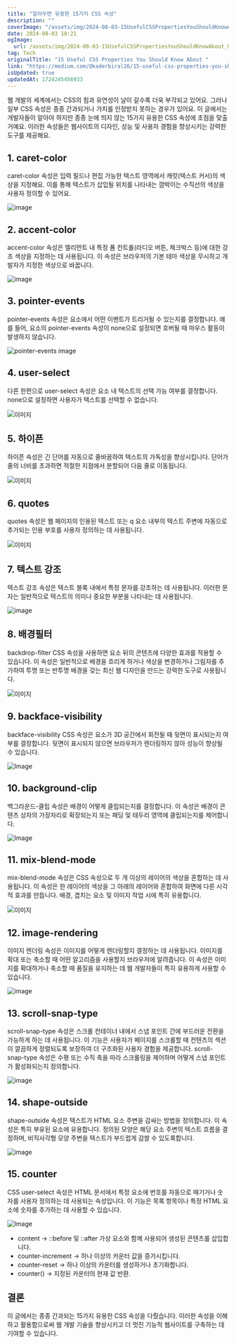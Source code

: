 ```yaml
---
title: "알아두면 유용한 15가지 CSS 속성"
description: ""
coverImage: "/assets/img/2024-08-03-15UsefulCSSPropertiesYouShouldKnowAbout_0.png"
date: 2024-08-03 18:21
ogImage: 
  url: /assets/img/2024-08-03-15UsefulCSSPropertiesYouShouldKnowAbout_0.png
tag: Tech
originalTitle: "15 Useful CSS Properties You Should Know About "
link: "https://medium.com/@kaderbiral26/15-useful-css-properties-you-should-know-about-d924343d6f9c"
isUpdated: true
updatedAt: 1724245456933
---
```



웹 개발의 세계에서는 CSS의 힘과 유연성이 날이 갈수록 더욱 부각되고 있어요. 그러나 일부 CSS 속성은 종종 간과되거나 가치를 인정받지 못하는 경우가 있어요. 이 글에서는 개발자들이 알아야 하지만 종종 눈에 띄지 않는 15가지 유용한 CSS 속성에 초점을 맞출 거예요. 이러한 속성들은 웹사이트의 디자인, 성능 및 사용자 경험을 향상시키는 강력한 도구를 제공해요.

## 1. caret-color

caret-color 속성은 입력 필드나 편집 가능한 텍스트 영역에서 캐럿(텍스트 커서)의 색상을 지정해요. 이를 통해 텍스트가 삽입될 위치를 나타내는 깜박이는 수직선의 색상을 사용자 정의할 수 있어요.

<div class="content-ad"></div>


![image](https://miro.medium.com/v2/resize:fit:1400/1*8p5sl_iggOv8rFnLBCccxA.gif)

## 2. accent-color

accent-color 속성은 엘리먼트 내 특정 폼 컨트롤(라디오 버튼, 체크박스 등)에 대한 강조 색상을 지정하는 데 사용됩니다. 이 속성은 브라우저의 기본 테마 색상을 무시하고 개발자가 지정한 색상으로 바꿉니다.

![image](https://miro.medium.com/v2/resize:fit:1400/1*M4jFqzKU3IfPhAJ1SD-Q1w.gif)


<div class="content-ad"></div>

## 3. pointer-events

pointer-events 속성은 요소에서 어떤 이벤트가 트리거될 수 있는지를 결정합니다. 예를 들어, 요소의 pointer-events 속성이 none으로 설정되면 호버될 때 마우스 활동이 발생하지 않습니다.

![pointer-events image](/assets/img/2024-08-03-15UsefulCSSPropertiesYouShouldKnowAbout_1.png)

## 4. user-select

<div class="content-ad"></div>

다른 한편으로 user-select 속성은 요소 내 텍스트의 선택 가능 여부를 결정합니다. none으로 설정하면 사용자가 텍스트를 선택할 수 없습니다.

![이미지](https://miro.medium.com/v2/resize:fit:1400/1*B4BnP0q6BC-qDAESUce_Nw.gif)

## 5. 하이픈

하이픈 속성은 긴 단어를 자동으로 줄바꿈하여 텍스트의 가독성을 향상시킵니다. 단어가 줄의 너비를 초과하면 적절한 지점에서 분할되어 다음 줄로 이동됩니다.

<div class="content-ad"></div>

![이미지](/assets/img/2024-08-03-15UsefulCSSPropertiesYouShouldKnowAbout_2.png)

## 6. quotes

quotes 속성은 웹 페이지의 인용된 텍스트 또는 q 요소 내부의 텍스트 주변에 자동으로 추가되는 인용 부호를 사용자 정의하는 데 사용됩니다.

![이미지](/assets/img/2024-08-03-15UsefulCSSPropertiesYouShouldKnowAbout_3.png)

<div class="content-ad"></div>

## 7. 텍스트 강조

텍스트 강조 속성은 텍스트 블록 내에서 특정 문자를 강조하는 데 사용됩니다. 이러한 문자는 일반적으로 텍스트의 의미나 중요한 부분을 나타내는 데 사용됩니다.

![image](/assets/img/2024-08-03-15UsefulCSSPropertiesYouShouldKnowAbout_4.png)

## 8. 배경필터

<div class="content-ad"></div>

backdrop-filter CSS 속성을 사용하면 요소 뒤의 콘텐츠에 다양한 효과를 적용할 수 있습니다. 이 속성은 일반적으로 배경을 흐리게 하거나 색상을 변경하거나 그림자를 추가하여 투명 또는 반투명 배경을 갖는 최신 웹 디자인을 만드는 강력한 도구로 사용됩니다. 

![이미지](/assets/img/2024-08-03-15UsefulCSSPropertiesYouShouldKnowAbout_5.png)

## 9. backface-visibility

backface-visibility CSS 속성은 요소가 3D 공간에서 회전될 때 뒷면이 표시되는지 여부를 결정합니다. 뒷면이 표시되지 않으면 브라우저가 렌더링하지 않아 성능이 향상될 수 있습니다.

<div class="content-ad"></div>


![Image](/assets/img/2024-08-03-15UsefulCSSPropertiesYouShouldKnowAbout_6.png)

## 10. background-clip

백그라운드-클립 속성은 배경이 어떻게 클립되는지를 결정합니다. 이 속성은 배경이 콘텐츠 상자의 가장자리로 확장되는지 또는 패딩 및 테두리 영역에 클립되는지를 제어합니다.

![Image](/assets/img/2024-08-03-15UsefulCSSPropertiesYouShouldKnowAbout_7.png)


<div class="content-ad"></div>

## 11. mix-blend-mode

mix-blend-mode 속성은 CSS 속성으로 두 개 이상의 레이어의 색상을 혼합하는 데 사용됩니다. 이 속성은 한 레이어의 색상을 그 아래의 레이어와 혼합하여 화면에 다른 시각적 효과를 만듭니다. 배경, 겹치는 요소 및 이미지 작업 시에 특히 유용합니다.

![이미지](/assets/img/2024-08-03-15UsefulCSSPropertiesYouShouldKnowAbout_8.png)

## 12. image-rendering

<div class="content-ad"></div>

이미지 렌더링 속성은 이미지를 어떻게 렌더링할지 결정하는 데 사용됩니다. 이미지를 확대 또는 축소할 때 어떤 알고리즘을 사용할지 브라우저에 알려줍니다. 이 속성은 이미지를 확대하거나 축소할 때 품질을 유지하는 데 웹 개발자들이 특히 유용하게 사용할 수 있습니다.

![image](/assets/img/2024-08-03-15UsefulCSSPropertiesYouShouldKnowAbout_9.png)

## 13. scroll-snap-type

scroll-snap-type 속성은 스크롤 컨테이너 내에서 스냅 포인트 간에 부드러운 전환을 가능하게 하는 데 사용됩니다. 이 기능은 사용자가 페이지를 스크롤할 때 컨텐츠의 섹션이 깔끔하게 정렬되도록 보장하여 더 구조화된 사용자 경험을 제공합니다. scroll-snap-type 속성은 수평 또는 수직 축을 따라 스크롤링을 제어하며 어떻게 스냅 포인트가 활성화되는지 정의합니다.

<div class="content-ad"></div>


![image](https://miro.medium.com/v2/resize:fit:1400/1*lNrbvbxu8xGVyfcikAMlWA.gif)

## 14. shape-outside

shape-outside 속성은 텍스트가 HTML 요소 주변을 감싸는 방법을 정의합니다. 이 속성은 특히 부유된 요소에 유용합니다. 정의된 모양은 해당 요소 주변의 텍스트 흐름을 결정하며, 비직사각형 모양 주변을 텍스트가 부드럽게 감쌀 수 있도록합니다.

![image](/assets/img/2024-08-03-15UsefulCSSPropertiesYouShouldKnowAbout_10.png)


<div class="content-ad"></div>

## 15. counter

CSS user-select 속성은 HTML 문서에서 특정 요소에 번호를 자동으로 매기거나 숫자를 사용자 정의하는 데 사용되는 속성입니다. 이 기능은 목록 항목이나 특정 HTML 요소에 숫자를 추가하는 데 사용할 수 있습니다.

![Image](/assets/img/2024-08-03-15UsefulCSSPropertiesYouShouldKnowAbout_11.png)

- content → ::before 및 ::after 가상 요소와 함께 사용되어 생성된 콘텐츠를 삽입합니다.
- counter-increment → 하나 이상의 카운터 값을 증가시킵니다.
- counter-reset → 하나 이상의 카운터를 생성하거나 초기화합니다.
- counter() → 지정된 카운터의 현재 값 반환.

<div class="content-ad"></div>

## 결론

이 글에서는 종종 간과되는 15가지 유용한 CSS 속성을 다뤘습니다. 이러한 속성을 이해하고 활용함으로써 웹 개발 기술을 향상시키고 더 멋진 기능적 웹사이트를 구축하는 데 기여할 수 있습니다.